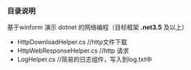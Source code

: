 ### 目录说明

基于winform 演示 dotnet 的网络编程（目标框架 **.net3.5** 及以上）

- HttpDownloadHelper.cs  //http文件下载
- HttpWebResponseHelper.cs //http 请求
- LogHelper.cs //简易的日志组件，写入到log.txt中